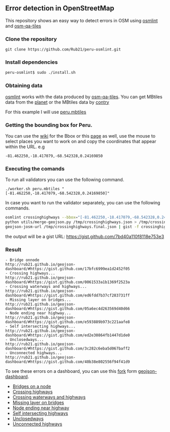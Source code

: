 ## Error detection in OpenStreetMap

This repository shows an easy way to detect errors in OSM using [osmlint](https://github.com/osmlab/osmlint) and [osm-qa-tiles](http://osmlab.github.io/osm-qa-tiles/)

### Clone the repository

`git clone https://github.com/Rub21/peru-osmlint.git`

### Install dependencies

```sh
peru-osmlint$ sudo ./install.sh
```
### Obtaining data
[osmlint](https://github.com/osmlab/osmlint) works with the data produced by [osm-qa-tiles](http://osmlab.github.io/osm-qa-tiles/).
You can get MBtiles data from the [planet](http://osmlab.github.io/osm-qa-tiles/) or the MBtiles data by [contry](http://osmlab.github.io/osm-qa-tiles/country.html)

For this example I will use [peru.mbtiles](https://s3.amazonaws.com/mapbox/osm-qa-tiles/latest.country/peru.mbtiles.gz)


### Getting the bounding box for Peru.


You can use the [wiki](http://wiki.openstreetmap.org/wiki/User:Ewmjc/Country_bounds) for the Bbox or this [page](http://lxbarth.com/bbox/#-81.462250,-18.417079,-68.542328,0.24169850,5,-8.53756535080403,-68.43246459960936) as well,  use the mouse to select  places you want to work on and copy the coordinates that appear within the URL.
e.g

`-81.462250,-18.417079,-68.542328,0.24169850`


### Executing the comands

To run all validators you can use the following command.

`./worker.sh peru.mbtiles "[-81.462250,-18.417079,-68.542328,0.24169850]"`

In case you want to run the validator separately, you can use the  following commands.

```sh
osmlint crossinghighways --bbox="[-81.462250,-18.417079,-68.542328,0.24169850]"  /tmp/peru.mbtiles > /tmp/crossinghighways.json
python utils/merge-geojson.py /tmp/crossinghighways.json > /tmp/crossinghighways.final.json
geojson-josm-url /tmp/crossinghighways.final.json | gist -f crossinghighways.final.json
```


the output will be  a gist URL: https://gist.github.com/7bd40a110f8118e753e3

### Result


```
- Bridge onnode
http://rub21.github.io/geojson-dashboard/#https://gist.github.com/17bfc6999ea1d2452f05
- Crossing highways...
http://rub21.github.io/geojson-dashboard/#https://gist.github.com/0061533a1b1369f2523a
- Crossing waterways and highways...
http://rub21.github.io/geojson-dashboard/#https://gist.github.com/ed6fdd7b37cf283731ff
- Missing layer on bridges...
http://rub21.github.io/geojson-dashboard/#https://gist.github.com/05a6ec4d263569d40d66
- Node ending near highway...
http://rub21.github.io/geojson-dashboard/#https://gist.github.com/e593889b973c221aafe8
- Self intersecting highways...
http://rub21.github.io/geojson-dashboard/#https://gist.github.com/ed2e30864fb1447d1de0
- Unclosedways...
http://rub21.github.io/geojson-dashboard/#https://gist.github.com/3c282c6eba5d067baff2
- Unconnected highways...
http://rub21.github.io/geojson-dashboard/#https://gist.github.com/40b38e802556f94f41d9

```
To see these errors on a dashboard, you can use this [fork](https://github.com/Rub21/geojson-dashboard) form [geojson-dashboard](https://github.com/fulcrumapp/geojson-dashboard).

- [Bridges on a node](http://rub21.github.io/geojson-dashboard/#https://gist.github.com/17bfc6999ea1d2452f05)
- [Crossing highways](http://rub21.github.io/geojson-dashboard/#https://gist.github.com/0061533a1b1369f2523a)
- [Crossing waterways and highways](http://rub21.github.io/geojson-dashboard/#https://gist.github.com/ed6fdd7b37cf283731ff)
- [Missing layer on bridges](http://rub21.github.io/geojson-dashboard/#https://gist.github.com/05a6ec4d263569d40d66)
- [Node ending near highway](http://rub21.github.io/geojson-dashboard/#https://gist.github.com/e593889b973c221aafe8)
- [Self intersecting highways](http://rub21.github.io/geojson-dashboard/#https://gist.github.com/ed2e30864fb1447d1de0)
- [Unclosedways](http://rub21.github.io/geojson-dashboard/#https://gist.github.com/3c282c6eba5d067baff2)
- [Unconnected highways](http://rub21.github.io/geojson-dashboard/#https://gist.github.com/40b38e802556f94f41d9)
